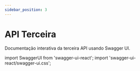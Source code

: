 ```yaml
---
sidebar_position: 3
---
```


# API Terceira

Documentação interativa da terceira API usando Swagger UI.

import SwaggerUI from 'swagger-ui-react';
import 'swagger-ui-react/swagger-ui.css';

<div style={{ padding: '1rem 0' }}>
  <SwaggerUI 
    url="/api/api-terceira.yaml"
    deepLinking={true}
    displayOperationId={false}
    defaultModelsExpandDepth={1}
    defaultModelExpandDepth={1}
    docExpansion="list"
    supportedSubmitMethods={['get', 'post', 'put', 'delete', 'patch']}
    tryItOutEnabled={true}
  />
</div>
